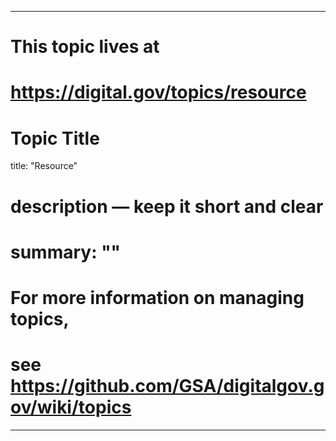 
---
# This topic lives at
# https://digital.gov/topics/resource

# Topic Title
title: "Resource"

# description — keep it short and clear
# summary: ""


# For more information on managing topics,
# see https://github.com/GSA/digitalgov.gov/wiki/topics
---